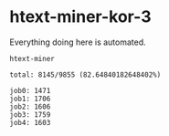 # htext-miner-kor-3

Everything doing here is automated.

```
htext-miner

total: 8145/9855 (82.64840182648402%)

job0: 1471
job1: 1706
job2: 1606
job3: 1759
job4: 1603
```